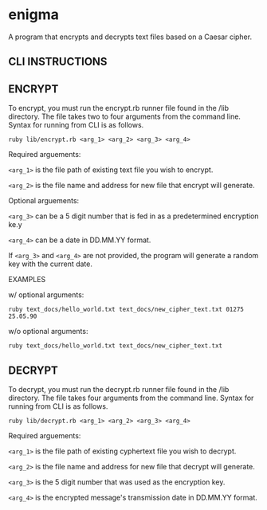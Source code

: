 # enigma
A program that encrypts and decrypts text files based on a Caesar cipher.


CLI INSTRUCTIONS
-------------------------------------------------------------------------

ENCRYPT
-------

To encrypt, you must run the encrypt.rb runner file found in the /lib directory.  The file takes two to four arguments from the command line.  Syntax for running from CLI is as follows.

`ruby lib/encrypt.rb <arg_1> <arg_2> <arg_3> <arg_4>`

Required arguements:

  `<arg_1>` is the file path of existing text file you wish to encrypt.

  `<arg_2>` is the file name and address for new file that encrypt will generate.


Optional arguements:

  `<arg_3>` can be a 5 digit number that is fed in as a predetermined encryption ke.y

  `<arg_4>` can be a date in DD.MM.YY format.

If `<arg_3>` and `<arg_4>` are not provided, the program will generate a random key with the current date. 

EXAMPLES

w/ optional arguments:

`ruby text_docs/hello_world.txt text_docs/new_cipher_text.txt 01275 25.05.90`

w/o optional arguments:

`ruby text_docs/hello_world.txt text_docs/new_cipher_text.txt`



DECRYPT
-------

To decrypt, you must run the decrypt.rb runner file found in the /lib directory.  The file takes four arguments from the command line.  Syntax for running from CLI is as follows.

`ruby lib/decrypt.rb <arg_1> <arg_2> <arg_3> <arg_4>`

Required arguements:

  `<arg_1>` is the file path of existing cyphertext file you wish to decrypt.

  `<arg_2>` is the file name and address for new file that decrypt will generate.

  `<arg_3>` is the 5 digit number that was used as the encryption key.

  `<arg_4>` is the encrypted message's transmission date in DD.MM.YY format.
